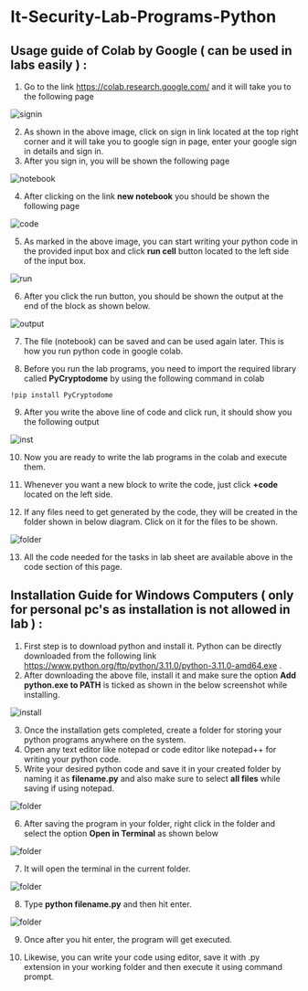 # It-Security-Lab-Programs-Python

## Usage guide of Colab by Google ( can be used in labs easily ) :

1. Go to the link https://colab.research.google.com/ and it will take you to the following page 

![signin](https://user-images.githubusercontent.com/111919907/200288510-93f80b2f-efad-4ede-9e2f-5b6e5e5a4b20.png)

2. As shown in the above image, click on sign in link located at the top right corner and it will take you to google sign in page, enter your google sign in details and sign in. 
3. After you sign in, you will be shown the following page

![notebook](https://user-images.githubusercontent.com/111919907/200290050-0e429b01-eaad-4442-b467-fb6a059e7153.png)

4. After clicking on the link **new notebook** you should be shown the following page 

![code](https://user-images.githubusercontent.com/111919907/200290706-528a13b3-04d7-4900-af7e-e1edced03e3c.png)

5. As marked in the above image, you can start writing your python code in the provided input box and click **run cell** button located to the left side of the input box.

![run](https://user-images.githubusercontent.com/111919907/200291330-62d03d9b-16cd-4371-9495-431f8abbff46.png)

6. After you click the run button, you should be shown the output at the end of the block as shown below.

![output](https://user-images.githubusercontent.com/111919907/200291941-ca0ede2f-73f8-4ddd-9b12-d7a24af462be.png)

7. The file (notebook) can be saved and can be used again later. This is how you run python code in google colab.

8. Before you run the lab programs, you need to import the required library called **PyCryptodome** by using the following command in colab

```
!pip install PyCryptodome
```
 9. After you write the above line of code and click run, it should show you the following output 

![inst](https://user-images.githubusercontent.com/111919907/200293654-7e6600a4-4c3d-4891-97d0-fc2d6343885a.png)

10. Now you are ready to write the lab programs in the colab and execute them.

11. Whenever you want a new block to write the code, just click **+code** located on the left side.

12. If any files need to get generated by the code, they will be created in the folder shown in below diagram. Click on it for the files to be shown.

![folder](https://user-images.githubusercontent.com/111919907/200296552-37a2760d-cd25-4b45-bdce-8ea86486814f.png)


13. All the code needed for the tasks in lab sheet are available above in the code section of this page. 



## Installation Guide for Windows Computers ( only for personal pc's as installation is not allowed in lab ) :


1. First step is to download python and install it. Python can be directly downloaded from the following link https://www.python.org/ftp/python/3.11.0/python-3.11.0-amd64.exe .
2. After downloading the above file, install it and make sure the option **Add python.exe to PATH** is ticked as shown in the below screenshot while installing. 

![install](https://user-images.githubusercontent.com/111919907/200187308-9e472c2b-25c3-492f-91b6-5b0214a7e4c7.png)

3. Once the installation gets completed, create a folder for storing your python programs anywhere on the system.
4. Open any text editor like notepad or code editor like notepad++ for writing your python code.
5. Write your desired python code and save it in your created folder by naming it as **filename.py** and also make sure to select **all files** while saving if using notepad.

![folder](https://user-images.githubusercontent.com/111919907/200188167-a8321634-565e-421e-a1ce-1d4cd9cd10f2.png)

6. After saving the program in your folder, right click in the folder and select the option **Open in Terminal** as shown below 

![folder](https://user-images.githubusercontent.com/111919907/200188363-1b36e01f-f3c3-4e30-9b78-68f15b2f1e2a.png)

7. It will open the terminal in the current folder.

![folder](https://user-images.githubusercontent.com/111919907/200188437-4f8a2704-c18b-4f01-9c20-b82c37bca873.png)

8. Type **python<space> filename.py** and then hit enter.

![folder](https://user-images.githubusercontent.com/111919907/200188568-a02af81e-f1a3-4335-8f8b-1b3bb6606718.png)

9. Once after you hit enter, the program will get executed. 
  
10. Likewise, you can write your code using editor, save it with .py extension in your working folder and then execute it using command prompt.
  
  
  
